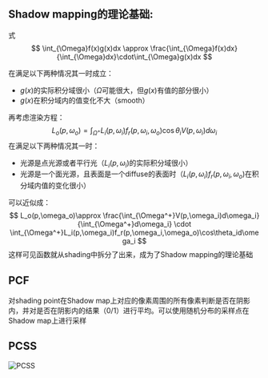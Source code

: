 ## Shadow mapping的理论基础: 

式
$$
\int_{\Omega}f(x)g(x)dx \approx \frac{\int_{\Omega}f(x)dx}{\int_{\Omega}dx}\cdot\int_{\Omega}g(x)dx
$$

在满足以下两种情况其一时成立：

- $g(x)$的实际积分域很小（$\Omega$可能很大，但$g(x)$有值的部分很小）
- $g(x)$在积分域内的值变化不大（smooth）

再考虑渲染方程：
$$
L_{o}(p,\omega_{o})=\int_{\Omega^{+}}L_{i}(p,\omega_{i})f_{r}(p,\omega_{i},\omega_{o})\cos\theta_iV(p,\omega_i)d\omega_i
$$
在满足以下两种情况其一时：

* 光源是点光源或者平行光（$L_i(p,\omega_i)$的实际积分域很小）
* 光源是一个面光源，且表面是一个diffuse的表面时（$L_i(p,\omega_i)f_r(p,\omega_i,\omega_o)$在积分域内值的变化很小）

可以近似成：
$$
L_o(p,\omega_o)\approx \frac{\int_{\Omega^+}V(p,\omega_i)d\omega_i}{\int_{\Omega^+}d\omega_i} \cdot \int_{\Omega^+}L_i(p,\omega_i)f_r(p,\omega_i,\omega_o)\cos\theta_id\omega_i
$$
这样可见函数就从shading中拆分了出来，成为了Shadow mapping的理论基础

## PCF

对shading point在Shadow map上对应的像素周围的所有像素判断是否在阴影内，并对是否在阴影内的结果（0/1）进行平均。可以使用随机分布的采样点在Shadow map上进行采样

## PCSS



![PCSS](D:\Code\CG\202\GAMES202-note\03-note.assets\image-20210408172805192.png)